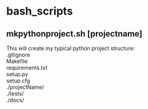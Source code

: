 # bash_scripts
## mkpythonproject.sh [projectname]  
This will create my typical python project structure:  
 .gitignore  
 Makefile  
 requirements.txt  
 setup.py  
 setup.cfg  
 ./projectName/  
 ./tests/  
 ./docs/  